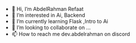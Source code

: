 - 👋 Hi, I’m AbdelRahman Refaat
- 👀 I’m interested in Ai, Backend
- 🌱 I’m currently learning Flask ,Intro to Ai
- 💞️ I’m looking to collaborate on ...
- 📫 How to reach me dev.abdelrahman on discord

<!---
rash-abdo/rash-abdo is a ✨ special ✨ repository because its `README.md` (this file) appears on your GitHub profile.
You can click the Preview link to take a look at your changes.
--->
